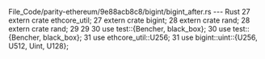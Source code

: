File_Code/parity-ethereum/9e88acb8c8/bigint/bigint_after.rs --- Rust
27 extern crate ethcore_util;                                                                                                                                27 extern crate bigint;
28 extern crate rand;                                                                                                                                        28 extern crate rand;
29                                                                                                                                                           29 
30 use test::{Bencher, black_box};                                                                                                                           30 use test::{Bencher, black_box};
31 use ethcore_util::U256;                                                                                                                                   31 use bigint::uint::{U256, U512, Uint, U128};

